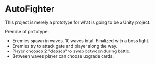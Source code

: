 # AutoFighter
 
 This project is merely a prototype for what is going to be a Unity project.

 Premise of prototype:
 - Enemies spawn in waves. 10 waves total. Finalized with a boss fight.
 - Enemies try to attack gate and player along the way.
 - Player chooses 2 "classes" to swap between during battle.
 - Between waves player can choose upgrade cards.

